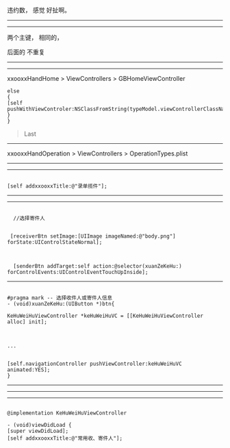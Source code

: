 违约数，    感觉 好扯啊。





<hr>



<hr>







两个主键， 相同的，



后面的 不重复



<hr>




<hr>



xxooxxHandHome > ViewControllers > GBHomeViewController

```
else
{
[self pushWithViewControler:NSClassFromString(typeModel.viewControllerClassName)];
}
}

```

> Last


<hr>


xxooxxHandOperation > ViewControllers > OperationTypes.plist

<hr>

<hr>

```

[self addxxooxxTitle:@"录单揽件"];

```
<hr>


<hr>

```

  //选择寄件人


 [receiverBtn setImage:[UIImage imageNamed:@"body.png"] forState:UIControlStateNormal];
 
 
 
  [senderBtn addTarget:self action:@selector(xuanZeKeHu:) forControlEvents:UIControlEventTouchUpInside];
```





<hr>

```

#pragma mark -- 选择收件人或寄件人信息
- (void)xuanZeKeHu:(UIButton *)btn{

KeHuWeiHuViewController *keHuWeiHuVC = [[KeHuWeiHuViewController alloc] init];



...


[self.navigationController pushViewController:keHuWeiHuVC animated:YES];
}
```

<hr>

<hr>


<hr>



```

@implementation KeHuWeiHuViewController

- (void)viewDidLoad {
[super viewDidLoad];
[self addxxooxxTitle:@"常用收、寄件人"];



```









